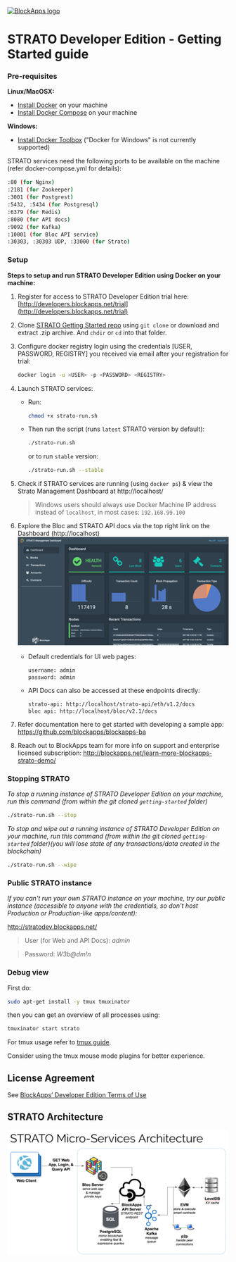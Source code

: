 [![BlockApps logo](http://blockapps.net/img/logo_cropped.png)](http://blockapps.net)

# STRATO Developer Edition - Getting Started guide

### Pre-requisites

**Linux/MacOSX:**

- [Install Docker](https://www.docker.com/community-edition) on your machine
- [Install Docker Compose](https://docs.docker.com/compose/install/) on your machine

**Windows:**

- [Install Docker Toolbox](https://www.docker.com/products/docker-toolbox) ("Docker for Windows" is not currently supported)

STRATO services need the following ports to be available on the machine (refer docker-compose.yml for details):

```bash
:80 (for Nginx)
:2181 (for Zookeeper)
:3001 (for Postgrest)
:5432, :5434 (for Postgresql)
:6379 (for Redis)
:8080 (for API docs)
:9092 (for Kafka)
:10001 (for Bloc API service)
:30303, :30303 UDP, :33000 (for Strato)
```

### Setup

**Steps to setup and run STRATO Developer Edition using Docker on your machine:**

1. Register for access to STRATO Developer Edition trial here: [http://developers.blockapps.net/trial](http://developers.blockapps.net/trial)
2. Clone [STRATO Getting Started repo](https://github.com/blockapps/strato-getting-started) using ```git clone``` or download and extract .zip archive. And `chdir` or `cd` into that folder.
3. Configure docker registry login using the credentials [USER, PASSWORD, REGISTRY] you received via email after your registration for trial:
    ```bash
    docker login -u <USER> -p <PASSWORD> <REGISTRY>
    ```
4. Launch STRATO services:
    - Run:
        ```bash
        chmod +x strato-run.sh
        ```
    - Then run the script (runs `latest` STRATO version by default):
        ```bash
        ./strato-run.sh
        ```
        or to run `stable` version:
        ```bash
        ./strato-run.sh --stable
        ```
5. Check if STRATO services are running (using `docker ps`) & view the Strato Management Dashboard at http://localhost/

    >Windows users should always use Docker Machine IP address instead of `localhost`, in most cases: `192.168.99.100`

6. Explore the Bloc and STRATO API docs via the top right link on the Dashboard (http://localhost)
        ![STRATO Management Dashboard](SMD.png?raw=true "STRATO Management Dashboard")

    - Default credentials for UI web pages:
        ```
        username: admin
        password: admin
        ```
    - API Docs can also be accessed at these endpoints directly:
        ```
        strato-api: http://localhost/strato-api/eth/v1.2/docs
        bloc api: http://localhost/bloc/v2.1/docs
        ```

6. Refer documentation here to get started with developing a sample app: https://github.com/blockapps/blockapps-ba

7. Reach out to BlockApps team for more info on support and enterprise licensed subscription: http://blockapps.net/learn-more-blockapps-strato-demo/

### Stopping STRATO
*To stop a running instance of STRATO Developer Edition on your machine, run this command (from within the git cloned `getting-started` folder)*
```bash
./strato-run.sh --stop
```

*To stop and wipe out a running instance of STRATO Developer Edition on your machine, run this command (from within the git cloned `getting-started` folder)(you will lose state of any  transactions/data created in the blockchain)*
```bash
./strato-run.sh --wipe
```

### Public STRATO instance

*If you can't run your own STRATO instance on your machine, try our public instance (accessible to anyone with the credentials, so don't host Production or Production-like apps/content):*

http://stratodev.blockapps.net/

>User (for Web and API Docs): *admin*

>Password: *W3b@dm!n*

### Debug view

First do:
```bash
sudo apt-get install -y tmux tmuxinator
```

then you can get an overview of all processes using:

```bash
tmuxinator start strato
```

For tmux usage refer to [tmux guide](http://man.openbsd.org/OpenBSD-current/man1/tmux.1).

Consider using the tmux mouse mode plugins for better experience.

## License Agreement

See [BlockApps’ Developer Edition Terms of Use](http://developers.blockapps.net/trial-license)


## STRATO Architecture

![STRATO-Architecture](STRATO-Architecture.png?raw=true "STRATO-Architecture")
